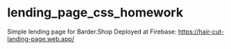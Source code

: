 # lending_page_css_homework
Simple lending page for Barder.Shop
Deployed at Firebase: https://hair-cut-landing-page.web.app/
